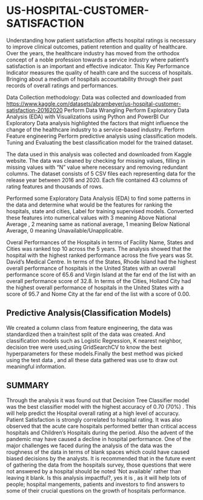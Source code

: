 # US-HOSPITAL-CUSTOMER-SATISFACTION
Understanding how patient satisfaction affects hospital ratings is necessary to improve clinical outcomes,  patient retention and quality of healthcare.
Over the years, the healthcare industry has moved from the orthodox concept of a noble profession towards a service industry where patient’s satisfaction is an important and effective indicator.
This Key Performance Indicator measures the quality of health care and the success of hospitals.
Bringing about a medium of hospitals accountability through their past records of overall ratings and performances.

Data Collection methodology:
Data was collected and downloaded from https://www.kaggle.com/datasets/abrambeyer/us-hospital-customer-satisfaction-20162020
Perform Data Wrangling
Perform Exploratory Data Analysis (EDA) with Visualizations using Python and PowerBI
Our Exploratory Data analysis highlighted the factors that might influence the change of the 
healthcare industry to a service-based industry.
Perform Feature engineering
Perform predictive analysis using classification models.
Tuning and Evaluating the best classification model for the trained dataset.

The data used in this analysis was collected and downloaded from Kaggle website.
The data was cleaned by checking for missing values, filling in missing values with “N” value where necessary and removing redundant columns.
The dataset consists of 5 CSV files each representing data for the release year between 2016 and 2020. Each file contained 43 columns of rating features and thousands of rows.

Performed some Exploratory Data Analysis (EDA) to find some patterns in the data and determine what would be the features for ranking the hospitals, state and cities, Label for training supervised models. 
Converted these features into numerical values with 3 meaning Above National Average , 2 meaning same as national average, 1 meaning Below National Average, 0 meaning Unavailable/Unapplicable.

Overal Performances of the Hospitals in terms of Facility Name, States and Cities was ranked top 10 across the 5 years.
The analysis showed that the hospital with the highest ranked performance across the five years was St. David’s Medical Centre.
In terms of the States, Rhode Island had the highest overall performance of hospitals in the United States with an overall performance score of 65.6 and Virgin Island at the far end of the list with an overall performance score of 32.8. 
In terms of the Cities, Holland City had the highest overall performance of hospitals in the United States with a score of 95.7 and Nome City at the far end of the list with a score of 0.00. 

## Predictive Analysis(Classification Models)
We created a column class from feature engineering, the data was standardized then a train/test split of the data was created.
And classification models such as Logistic Regression, K nearest neighbor, decision tree were used,using GridSearchCV to know the best hyperparameters for these models.Finally the best method was picked using the test data , and all these data gathered was use to draw out meaningful information.

## SUMMARY

Through the analysis it was found out that Decision Tree Classifier model was the best classifier model with the highest accuracy of 0.70 (70%) . This will help predict the Hospital overall rating at a high level of accuracy.
Patient Satisfaction is strongly correlated to hospital rating. 
It was also observed that the acute care hospitals performed better than critical access hospitals and Children’s Hospitals during the period.
Also the advent of the pandemic may have caused a decline in hospital performance. 
One of the major challenges we faced during the analysis of the data was the roughness of the data in terms of blank spaces which could have caused biased decisions by the analysts. 
It is recommended that in the future event of gathering the data from the hospitals survey, those questions that were not answered by a hospital should be noted ‘Not available’ rather than leaving it blank.
Is this analysis impactful?, yes it is , as it will help lots of people; hospital mangements, patients and investors to find answers to some of their crucial questions on the growth of hospitals performance.




